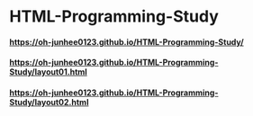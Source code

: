 # HTML-Programming-Study

#### https://oh-junhee0123.github.io/HTML-Programming-Study/
#### https://oh-junhee0123.github.io/HTML-Programming-Study/layout01.html
#### https://oh-junhee0123.github.io/HTML-Programming-Study/layout02.html
